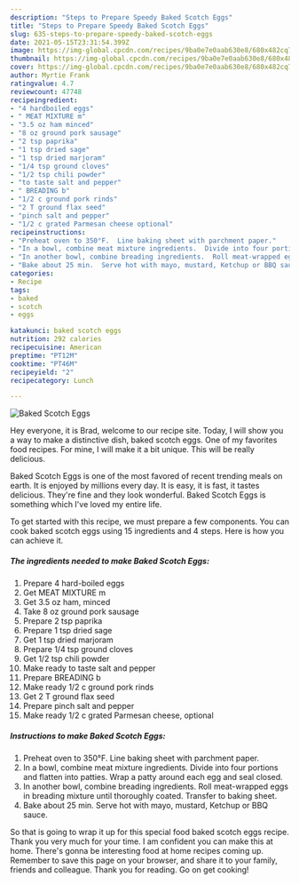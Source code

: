 ```yaml
---
description: "Steps to Prepare Speedy Baked Scotch Eggs"
title: "Steps to Prepare Speedy Baked Scotch Eggs"
slug: 635-steps-to-prepare-speedy-baked-scotch-eggs
date: 2021-05-15T23:31:54.399Z
image: https://img-global.cpcdn.com/recipes/9ba0e7e0aab630e8/680x482cq70/baked-scotch-eggs-recipe-main-photo.jpg
thumbnail: https://img-global.cpcdn.com/recipes/9ba0e7e0aab630e8/680x482cq70/baked-scotch-eggs-recipe-main-photo.jpg
cover: https://img-global.cpcdn.com/recipes/9ba0e7e0aab630e8/680x482cq70/baked-scotch-eggs-recipe-main-photo.jpg
author: Myrtie Frank
ratingvalue: 4.7
reviewcount: 47748
recipeingredient:
- "4 hardboiled eggs"
- " MEAT MIXTURE m"
- "3.5 oz ham minced"
- "8 oz ground pork sausage"
- "2 tsp paprika"
- "1 tsp dried sage"
- "1 tsp dried marjoram"
- "1/4 tsp ground cloves"
- "1/2 tsp chili powder"
- "to taste salt and pepper"
- " BREADING b"
- "1/2 c ground pork rinds"
- "2 T ground flax seed"
- "pinch salt and pepper"
- "1/2 c grated Parmesan cheese optional"
recipeinstructions:
- "Preheat oven to 350°F.  Line baking sheet with parchment paper."
- "In a bowl, combine meat mixture ingredients.  Divide into four portions and flatten into patties.  Wrap a patty around each egg and seal closed."
- "In another bowl, combine breading ingredients.  Roll meat-wrapped eggs in breading mixture until thoroughly coated. Transfer to baking sheet."
- "Bake about 25 min.  Serve hot with mayo, mustard, Ketchup or BBQ sauce."
categories:
- Recipe
tags:
- baked
- scotch
- eggs

katakunci: baked scotch eggs 
nutrition: 292 calories
recipecuisine: American
preptime: "PT12M"
cooktime: "PT46M"
recipeyield: "2"
recipecategory: Lunch

---
```



![Baked Scotch Eggs](https://img-global.cpcdn.com/recipes/9ba0e7e0aab630e8/680x482cq70/baked-scotch-eggs-recipe-main-photo.jpg)

Hey everyone, it is Brad, welcome to our recipe site. Today, I will show you a way to make a distinctive dish, baked scotch eggs. One of my favorites food recipes. For mine, I will make it a bit unique. This will be really delicious.



Baked Scotch Eggs is one of the most favored of recent trending meals on earth. It is enjoyed by millions every day. It is easy, it is fast, it tastes delicious. They're fine and they look wonderful. Baked Scotch Eggs is something which I've loved my entire life.


To get started with this recipe, we must prepare a few components. You can cook baked scotch eggs using 15 ingredients and 4 steps. Here is how you can achieve it.

<!--inarticleads1-->

##### The ingredients needed to make Baked Scotch Eggs:

1. Prepare 4 hard-boiled eggs
1. Get  MEAT MIXTURE m
1. Get 3.5 oz ham, minced
1. Take 8 oz ground pork sausage
1. Prepare 2 tsp paprika
1. Prepare 1 tsp dried sage
1. Get 1 tsp dried marjoram
1. Prepare 1/4 tsp ground cloves
1. Get 1/2 tsp chili powder
1. Make ready to taste salt and pepper
1. Prepare  BREADING b
1. Make ready 1/2 c ground pork rinds
1. Get 2 T ground flax seed
1. Prepare pinch salt and pepper
1. Make ready 1/2 c grated Parmesan cheese, optional




<!--inarticleads2-->

##### Instructions to make Baked Scotch Eggs:

1. Preheat oven to 350°F.  Line baking sheet with parchment paper.
1. In a bowl, combine meat mixture ingredients.  Divide into four portions and flatten into patties.  Wrap a patty around each egg and seal closed.
1. In another bowl, combine breading ingredients.  Roll meat-wrapped eggs in breading mixture until thoroughly coated. Transfer to baking sheet.
1. Bake about 25 min.  Serve hot with mayo, mustard, Ketchup or BBQ sauce.




So that is going to wrap it up for this special food baked scotch eggs recipe. Thank you very much for your time. I am confident you can make this at home. There's gonna be interesting food at home recipes coming up. Remember to save this page on your browser, and share it to your family, friends and colleague. Thank you for reading. Go on get cooking!
